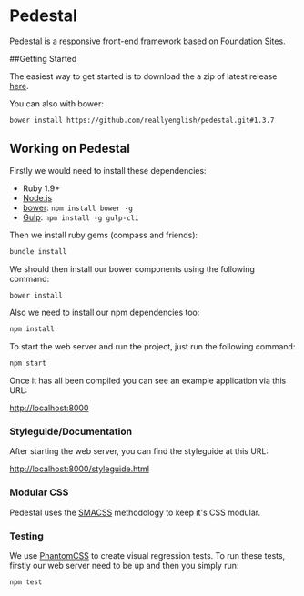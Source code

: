 # Pedestal

Pedestal is a responsive front-end framework based on [Foundation Sites](http://foundation.zurb.com/).

##Getting Started

The easiest way to get started is to download the a zip of latest release [here](https://github.com/reallyenglish/pedestal/archive/master.zip).

You can also with bower:

```bash
bower install https://github.com/reallyenglish/pedestal.git#1.3.7
```

## Working on Pedestal

Firstly we would need to install these dependencies:

* Ruby 1.9+
* [Node.js](http://nodejs.org)
* [bower](http://bower.io): `npm install bower -g`
* [Gulp](http://gulpjs.com/): `npm install -g gulp-cli`

Then we install ruby gems (compass and friends):

```bash
bundle install
```

We should then install our bower components using the following command:

```bash
bower install
```

Also we need to install our npm dependencies too:

```bash
npm install
```

To start the web server and run the project, just run the following command:

```bash
npm start
```

Once it has all been compiled you can see an example application via this URL:

<http://localhost:8000>

### Styleguide/Documentation

After starting the web server, you can find the styleguide at this URL:

<http://localhost:8000/styleguide.html>

### Modular CSS

Pedestal uses the [SMACSS](https://smacss.com/) methodology to keep it's CSS modular.

### Testing

We use [PhantomCSS](https://github.com/Huddle/PhantomCSS) to create visual regression tests. To run these tests, firstly our web server need to be up and then you simply run:

```bash
npm test
```

